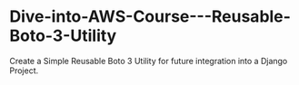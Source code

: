 # Dive-into-AWS-Course---Reusable-Boto-3-Utility
Create a Simple Reusable Boto 3 Utility for future integration into a Django Project.
